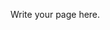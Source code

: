 <!--
.. title: Archived and Other Teaching
.. slug: other
.. date: 2019-09-02 11:28:31 UTC+01:00
.. tags: 
.. category: 
.. link: 
.. description: 
.. type: text
-->

Write your page here.
